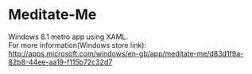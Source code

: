 # Meditate-Me
Windows 8.1 metro app using XAML.<br>
For more information(Windows store link): http://apps.microsoft.com/windows/en-gb/app/meditate-me/d83d1f9a-82b8-44ee-aa19-f115b72c32d7
